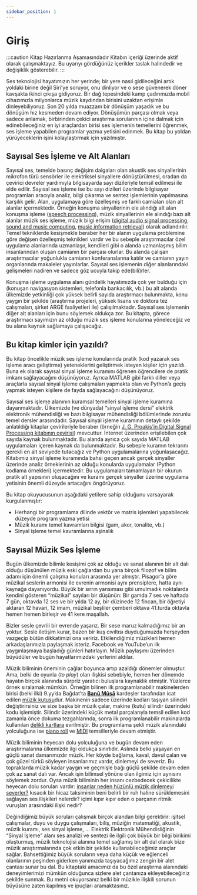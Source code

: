 ```yaml
---
sidebar_position: 1
---
```


# Giriş

:::caution Kitap Hazırlanma Aşamasındadır
Kitabın içeriği üzerinde aktif olarak çalışmaktayız. Bu uyarıyı gördüğünüz içerikler taslak halindedir ve değişiklik gösterebilir.
:::

Ses teknolojisi hayatımızın her yerinde; bir yere nasıl gidileceğini artık yoldaki birine değil Siri'ye soruyor,
onu dinliyor ve o sese güvenerek döner kavşakta ikinci çıkışa gidiyoruz.
Bir dağ tepesindeki kamp çadırımızda mobil cihazımızla milyonlarca müzik kaydından birisini uzaktan erişimle dinleyebiliyoruz.
Son 20 yılda muazzam bir dönüşüm yaşadık ve bu dönüşüm hız kesmeden devam ediyor.
Dönüşümün parçası olmak veya sadece anlamak, birbirinden çekici araştırma sorularının içine dalmak için edinebileceğiniz en iyi araçlardan birisi ses işlemenin temellerini öğrenmek, ses işleme yapabilen programlar yazma yetisini edinmek.
Bu kitap bu yoldan yürüyeceklerin işini kolaylaştırmak için yazılmıştır.

## Sayısal Ses İşleme ve Alt Alanları

Sayısal ses, temelde basınç değişim dalgaları olan akustik ses sinyallerinin mikrofon türü sensörler ile elektriksel sinyallere dönüştürülmesi,
oradan da çevirici devreler yardımıyla bilgisayarda sayı dizileriyle temsil edilmesi ile elde edilir.
Sayısal ses işleme ise bu sayı dizileri üzerinde bilgisayar programları aracıyla analiz, bilgi çıkarma ve sentez işlemlerinin yapılmasına karşılık gelir.
Alan, uygulamaya göre özelleşmiş ve farklı camiaları olan alt alanlar içermektedir.
Örneğin konuşma sinyallerinin ele alındığı alt alan konuşma işleme ([speech processing](https://www.springer.com/gp/book/9783662533000)),
müzik sinyallerinin ele alındığı bazı alt alanlar müzik ses işleme, müzik bilgi erişim ([digital audio signal processing](https://onlinelibrary.wiley.com/doi/book/10.1002/9780470680018),
[sound and music computing](https://en.wikipedia.org/wiki/Sound_and_music_computing),
[music information retrieval](https://www.sciencedirect.com/topics/computer-science/music-information-retrieval)) olarak adlandırılır.
Temel tekniklerde kesişmekle beraber her bir alanın uygulama problemine göre değişen özelleşmiş teknikleri vardır ve bu sebeple araştırmacılar özel uygulama alanlarında uzmanlaşır,
kendileri gibi o alanda uzmanlaşmış bilim insanlarından oluşan camianın bir parçası olurlar.
Bu alanda çalışan araştırmacılar yoğunlukla camianın konferanslarına katılır ve camianın yayın organlarında makaleler yayınlarlar.
Sayısal ses işlemenin diğer alanlarındaki gelişmeleri nadiren ve sadece göz ucuyla takip ede(bili)rler.

Konuşma işleme uygulama alanı gündelik hayatımızda çok yer bulduğu için (konuşan navigasyon sistemleri, telefonla bankacılık, vb.)
bu alt alanda ülkemizde yetkinliği çok yüksek belirli sayıda araştırmacı bulunmakta, konu yaygın bir şekilde (araştırma projeleri, yüksek lisans ve doktora tez çalışmaları, şirket ARGE faaliyetleri ile) çalışılmaktadır.
Sayısal ses işlemenin diğer alt alanları için bunu söylemek oldukça zor. Bu kitapta, görece araştırmacı sayımızın az olduğu müzik ses işleme konularına yöneleceğiz ve bu alana kaynak sağlamaya çalışacağız.

## Bu kitap kimler için yazıldı?

Bu kitap öncelikle müzik ses işleme konularında pratik (kod yazarak ses işleme aracı geliştirme) yeteneklerini geliştirmek isteyen kişiler için yazıldı.
Buna ek olarak sayısal sinyal işleme kuramını öğrenen öğrencilere de pratik imkanı sağlayacağını düşünüyoruz.
Ayrıca MATLAB gibi farklı diller veya araçlarla sayısal sinyal işleme çalışmaları yapmakta olan ve Python’a geçiş yapmak isteyen kişilere de fayda sağlayacağını düşünüyoruz.

Sayısal ses işleme alanının kuramsal temelleri sinyal işleme kuramına dayanmaktadır.
Ülkemizde (ve dünyada) “sinyal işleme dersi” elektrik elektronik mühendisliği ve bazı bilgisayar mühendisliği bölümlerinde zorunlu temel dersler arasındadır.
Sayısal sinyal işleme kuramının detaylı şekilde anlatıldığı kitaplar çevirileriyle beraber
(örneğin [J. G. Proakis’in Digital Signal Processing kitabının çevirisi](https://www.nobelyayin.com/sayisal-sinyal-isleme-digital-signal-processing_3076.html)) mevcuttur.
İnternet üzerinden erişilebilen çok sayıda kaynak bulunmaktadır. Bu alanda ayrıca çok sayıda MATLAB uygulamaları içeren kaynak da bulunmaktadır.
Bu sebeple kuramın tekrarını gerekli en alt seviyede tutacağız ve Python uygulamalarına yoğunlaşacağız.
Kitabımız sinyal işleme kuramında bahsi geçen ancak gerçek sinyaller üzerinde analiz örneklerinin az olduğu konularda uygulamalar (Python kodlama örnekleri) içermektedir.
Bu uygulamaları tamamlayan bir okurun pratik alt yapısının oluşacağını ve kuramı gerçek sinyaller üzerine uygulama yetisinin önemli düzeyde artacağını öngörüyoruz.

Bu kitap okuyucusunun aşağıdaki yetilere sahip olduğunu varsayarak kurgulanmıştır:

- Herhangi bir programlama dilinde vektör ve matris işlemleri yapabilecek düzeyde program yazma yetisi
- Müzik kuramı temel kavramları bilgisi (gam, akor, tonalite, vb.)
- Sinyal işleme temel kavramlarına aşinalık

## Sayısal Müzik Ses İşleme

Bugün ülkemizde bilimle kesişimi çok az olduğu ve sanat alanının bir alt dalı olduğu düşünülen müzik eski çağlardan
bu yana birçok filozof ve bilim adamı için önemli çalışma konuları arasında yer almıştır.
Pisagor’a göre müzikal seslerin armonisi ile evrenin armonisi aynı prensiplere, hatta aynı kaynağa dayanıyordu.
Büyük bir sırrın yansıması gibi umulmadık noktalarda kendini gösteren “müzikal” sayıları bir düşünün:
Bir gamda 7 ses ve haftada 7 gün, oktavda 12 ses ve bir yılda 12 ay, bir düzinede 12 fincan, bir öğretiyi aktaran 12 havari, 12 imam,
müzikal beşliler çemberi oktava 41.turda oktavla hemen hemen birleşir ve 41 kere maşallah.

Bizler sesle çevrili bir evrende yaşarız. Bir sese maruz kalmadığımız bir an yoktur.
Sesle iletişim kurar, bazen bir kuş cıvıltısı duyduğumuzda herşeyden vazgeçip bütün dikkatimizi ona veririz.
Etkilendiğimiz müzikleri hemen arkadaşlarımızla paylaşmak isteriz. Facebook ve YouTube’un ilk yaygınlaşmaya başladığı günleri hatırlayın.
Müzik paylaşımı üzerinden büyüdüler ve bugün hayatlarımızdaki yerlerini aldılar.

Müzik biliminin öneminin çağlar boyunca artıp azaldığı dönemler olmuştur.
Ama, belki de oyunla (_to play_) olan ilişkisi sebebiyle, hemen her dönemde hayatın birçok alanında sürpriz yaratıcı buluşlara kaynaklık etmiştir.
Yüzlerce örnek sıralamak mümkün.
Örneğin bilinen ilk programlanabilir makinelerden birisi (belki ilki) 9.yy’da Bağdat’ta [**Banū Mūsā**](https://en.wikipedia.org/wiki/Ban%C5%AB_M%C5%ABs%C4%81)
kardeşler tarafından icat edilen [müzik kutusu](https://en.wikipedia.org/wiki/Music_box)dur.
Makinenin sadece üzerinde kodları taşıyan silindiri değiştirirsiniz ve size başka bir müzik çalar, makine (kutu) silindir üzerindeki kodu işlemiştir.
Silindir üzerindeki küçük metal parçalarıyla temsil edilen kod zamanla önce dokuma tezgahlarında, sonra ilk programlanabilir makinalarda kullanılan
[delikli kartlara](https://en.wikipedia.org/wiki/Punched_card) evrilmiştir.
Bu programlama şekli müzik alanındaki yolculuğuna ise [piano roll](https://en.wikipedia.org/wiki/Piano_roll) ve
[MIDI](https://en.wikipedia.org/wiki/MIDI) temsilleriyle devam etmiştir.


Müzik biliminin heyecan dolu yolculuğuna ve bugün devam eden araştırmalarına ülkemizde ilgi oldukça sınırlıdır. 
Aslında belki yaşayan en güçlü sanat damarımızdır müzik. 
Her köyde bağlama, kaval, davul çalan ve çok güzel türkü söyleyen insanlarımız vardır, dinlemeyi de severiz. 
Bu topraklarda müzik kadar yaygın ve geçmişle bağı güçlü şekilde devam eden çok az sanat dalı var. 
Ancak işin bilimsel yönüne olan ilgimiz için aynısını söylemek zordur. 
Oysa müzik biliminin her insanı cezbedecek çekicilikte heyecan dolu soruları vardır: 
[insanlar neden hüzünlü müzik dinlemeyi severler?](https://daily.jstor.org/why-do-we-listen-to-sad-music/#:~:text=One%20method%20is%20simple%3A%20by,different%20music%20makes%20them%20feel.&text=The%20team%20discovered%20that%20sad,nostalgia%2C%20peacefulness%2C%20and%20wonder.)
kısacık bir hicaz taksiminin beni belirli bir ruh haline sürüklemesini sağlayan ses ilişkileri nelerdir?
içimi kıpır kıpır eden o parçanın ritmik vuruşları arasındaki ilişki nedir? 

Değindiğimiz büyük soruları çalışmak birçok alandan bilgi gerektirir:
işitsel çalışmalar, duyu ve duygu çalışmaları, biliş, müziğin matematiği,
akustik, müzik kuramı, ses sinyal işleme, ... 
Elektrik Elektronik Mühendisliğinin “Sinyal İşleme” alanı ses analizi ve sentezi ile ilgili çok büyük bir bilgi birikimi oluşturmuş,
müzik teknolojisi alanına temel sağlamış bir alt dal olarak bize müzik araştırmalarında çok etkin bir şekilde kullanabileceğimiz araçlar sağlar. 
Bahsettiğimiz büyük soruların veya daha küçük ve eğlenceli olanlarının peşinden giderken yanımızda taşıyacağımız zengin bir alet çantası sunar bu dal. 
Bu kitaptaki amacımız da bu özel araştırma alanındaki deneyimlerimizi mümkün olduğunca sizlere alet çantanıza ekleyebileceğiniz şekilde sunmak. 
Bu metni okuyorsanız belki bir müzikle ilişkili sorunun büyüsüne zaten kapılmış ve ipuçları aramaktasınız.
